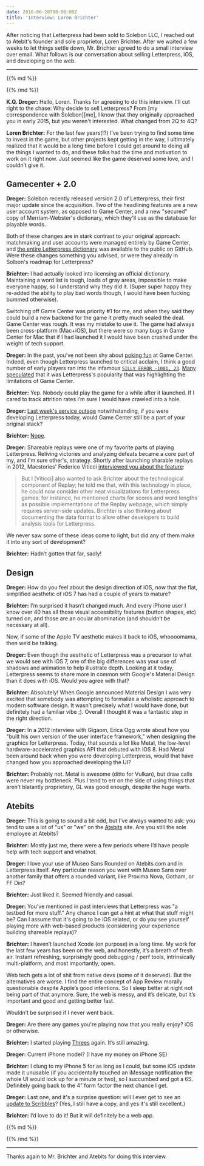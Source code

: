 ```yaml
---
date: 2016-06-28T00:00:00Z
title: 'Interview: Loren Brichter'
---
```


After noticing that Letterpress had been sold to Solebon LLC, I reached out to Atebit's founder and sole proprietor, Loren Brichter. After we waited a few weeks to let things settle down, Mr. Brichter agreed to do a small interview over email. What follows is our conversation about selling Letterpress, iOS, and developing on the web. 

--- 

{{% md %}}
<div class='interview'>
{{% /md %}}

**K.Q. Dreger:** Hello, Loren. Thanks for agreeing to do this interview. I'll cut right to the chase: Why decide to sell  Letterpress? From [my correspondence with Solebon][me], I know that they originally approached you in early 2015, but you weren't interested. What changed from 2Q to 4Q?

**Loren Brichter:** For the last few years(!?) I’ve been trying to find some time to invest in the game, but other projects kept getting in the way, I ultimately realized that it would be a long time before I could get around to doing all the things I wanted to do, and these folks had the time and motivation to work on it right now. Just seemed like the game deserved some love, and I couldn’t give it.


## Gamecenter + 2.0

**Dreger:** Solebon recently released version 2.0 of Letterpress, their first major update since the acquisition. Two of the headlining features are a new user account system, as opposed to Game Center, and a new "secured" copy of Merriam-Webster's dictionary, which they'll use as the database for playable words.

Both of these changes are in stark contrast to your original approach: matchmaking and user accounts were managed entirely by Game Center, and [the entire Letterpress dictionary](https://github.com/Atebits/Words) was available to the public on GitHub. Were these changes something you advised, or were they already in Solbon's roadmap for  Letterpress?  

**Brichter:** I had actually looked into licensing an official dictionary. Maintaining a word list is tough, loads of gray areas, impossible to make everyone happy, so I understand why they did it. (Super super happy they re-added the ability to play bad words though, I would have been fucking bummed otherwise).

Switching off Game Center was priority #1 for me, and when they said they could build a new backend for the game it pretty much sealed the deal. Game Center was rough. It was my mistake to use it. The game had always been cross-platform (Mac+iOS), but there were so many bugs in Game Center for Mac that if I had launched it I would have been crushed under the weight of tech support.


**Dreger:** In the past, you've not been shy about [poking fun](https://twitter.com/lorenb/status/737678840135311360) at Game Center. Indeed, even though  Letterpress launched to critical acclaim, I think a good number of early players ran into the infamous [`SILLY ERROR -1001, 23`](http://www.Atebits.com/support/faq/gamecenter-sillyerror/). [Many](http://kotaku.com/5955318/apples-game-center-seems-to-be-malfunctioning-today-blame-letterpress) [speculated](http://www.imore.com/no-skin-game-center) that it was  Letterpress's popularity that was highlighting the limitations of Game Center.

**Brichter:** Yep. Nobody could play the game for a while after it launched. If I cared to track attrition rates I’m sure I would have crawled into a hole.

**Dreger:** [Last week's service outage](http://mashable.com/2016/06/02/apple-service-outages/#XjQHPAf3RaqM) notwithstanding, if you were developing  Letterpress today, would Game Center still be a part of your original stack?

**Brichter:** [Nope][nope].

**Dreger:** Shareable replays were one of my favorite parts of playing  Letterpress. Reliving victories and analyzing defeats became a core part of my, and I'm sure other's, strategy. Shortly after launching sharable replays in 2012, Macstories' Federico Viticci [interviewed you about the feature][ms]:

> But I [Viticci] also wanted to ask Brichter about the technological component of Replay; he told me that, with this technology in place, he could now consider other neat visualizations for Letterpress games: for instance, he mentioned charts for scores and word lengths as possible implementations of the Replay webpage, which simply requires server-side updates. Brichter is also thinking about documenting the data format to allow other developers to build analysis tools for Letterpress.

We never saw some of these ideas come to light, but did any of them make it into any sort of development?

**Brichter:** Hadn’t gotten that far, sadly!

## Design

**Dreger:** How do you feel about the design direction of iOS, now that the flat, simplified aesthetic of iOS 7 has had a couple of years to mature?

**Brichter:** I’m surprised it hasn’t changed much. And every iPhone user I know over 40 has all those visual accessibility features (button shapes, etc) turned on, and those are an ocular abomination (and shouldn’t be necessary at all).

Now, if some of the Apple TV aesthetic makes it back to iOS, whoooomama, then we’d be talking.

**Dreger:** Even though the aesthetic of Letterpress was a precursor to what we would see with iOS 7, one of the big differences was your use of shadows and animation to help illustrate depth. Looking at it today, Letterpress seems to share more in common with Google's Material Design than it does with iOS. Would you agree with that?

**Brichter:** Absolutely! When Google announced Material Design I was very excited that somebody was attempting to formalize a wholistic approach to modern software design. It wasn’t precisely what I would have done, but definitely had a familiar vibe ;). Overall I thought it was a fantastic step in the right direction.


**Dreger:** In a 2012 interview with Gigaom, Erica Ogg wrote about how you "built his own version of the user interface framework," when designing the graphics for  Letterpress. Today, that sounds a lot like Metal, the low-level hardware-accelerated graphics API that debuted with iOS 8. Had Metal been around back when you were developing  Letterpress, would that have changed how you approached developing the UI?

**Brichter:** Probably not. Metal is awesome (ditto for Vulkan), but draw calls were never my bottleneck. Plus I tend to err on the side of using things that aren’t blatantly proprietary, GL was good enough, despite the huge warts.


## Atebits

**Dreger:** This is going to sound a bit odd, but I've always wanted to ask: you tend to use a lot of "us" or "we" on the [Atebits](http://www.Atebits.com/contact/) site. Are you still the sole employee at Atebits?

**Brichter:** Mostly just me, there were a few periods where I’d have people help with tech support and whatnot.

**Dreger:** I love your use of Museo Sans Rounded on Atebits.com and in  Letterpress itself. Any particular reason you went with Museo Sans over another family that offers a rounded variant, like Proxima Nova, Gotham, or FF Din?

**Brichter:** Just liked it. Seemed friendly and casual.

**Dreger:** You've mentioned in past interviews that  Letterpress was "a testbed for more stuff." Any chance I can get a hint at what that stuff might be? Can I assume that it's going to be iOS related, or do you see yourself playing more with web-based products (considering your experience building shareable replays)?

**Brichter:** I haven’t launched Xcode (on purpose) in a long time. My work for the last few years has been on the web, and honestly, it’s a breath of fresh air. Instant refreshing, surprisingly good debugging / perf tools, intrinsically multi-platform, and most importantly, open.

Web tech gets a lot of shit from native devs (some of it deserved). But the alternatives are worse. I find the entire concept of App Review morally questionable despite Apple’s good intentions. So I sleep better at night not being part of that anymore. Sure, the web is messy, and it’s delicate, but it’s important and good and getting better fast.

Wouldn’t be surprised if I never went back.

**Dreger:** Are there any games you're playing now that you really enjoy? iOS or otherwise.

**Brichter:** I started playing [Threes][3s] again. It’s still amazing.

**Dreger:** Current iPhone model? (I have my money on iPhone SE)

**Brichter:** I clung to my iPhone 5 for as long as I could, but some iOS update made it unusable (if you accidentally touched an iMessage notification the whole UI would lock up for a minute or two), so I succumbed and got a 6S. Definitely going back to the 4” form factor the next chance I get.

**Dreger:** Last one, and it's a surprise question: will I ever get to see an [update to Scribbles][scribbles]? (Yes, I still have a copy, and yes it's still excellent.)

**Brichter:** I’d love to do it! But it will definitely be a web app.

{{% md %}}
</div>
{{% /md %}}

---

Thanks again to Mr. Brichter and Atebits for doing this interview.

[3s]: http://asherv.com/threes/
[ms]: https://www.macstories.net/links/letterpress-1-2-brings-html5-replay-feature/
[scribbles]: http://mac.appstorm.net/general/scribbles-simple-intuitive-drawing-for-mac/
[nope]: http://i.imgur.com/1VCcECJ.gifv
